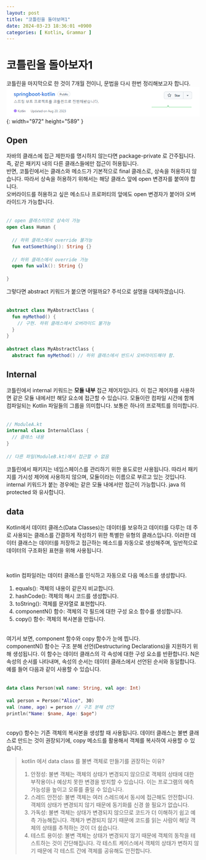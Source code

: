 ```yaml
---
layout: post
title: "코틀린을 돌아보며1"
date: 2024-03-23 18:36:01 +0900
categories: [ Kotlin, Grammar ]
---
```


# 코틀린을 돌아보자1

코틀린을 마지막으로 한 것이 7개월 전이니, 문법을 다시 한번 정리해보고자 합니다.
<br>
![Desktop View](/assets/img/2024-03-23/last-kotlin.png){: width="972" height="589" }

## Open

자바의 클래스에 접근 제한자를 명시하지 않는다면 package-private 로 간주됩니다. 즉, 같은 패키지 내의 다른 클래스들에만 접근이 허용됩니다.
<br>
반면, 코틀린에서는 클래스와 메소드가 기본적으로 final 클래스로, 상속을 허용하지 않습니다. 따라서 상속을 허용하기 위해서는 해당 클래스 앞에 open 변경자를 붙여야 합니다.
<br>
오버라이드를 허용하고 싶은 메소드나 프로퍼티의 앞에도 open 변경자가 붙어야 오버라이드가 가능합니다.

```kotlin

// open 클래스이므로 상속이 가능
open class Human {

  // 하위 클래스에서 override 불가능
  fun eatSomething(): String {}

  // 하위 클래스에서 override 가능
  open fun walk(): String {}

}

```

그렇다면 abstract 키워드가 붙으면 어떨까요? 주석으로 설명을 대체하겠습니다.

```kotlin

abstract class MyAbstractClass {
  fun myMethod() {
    // 구현. 하위 클래스에서 오버라이드 불가능
  }
}

abstract class MyAbstractClass {
  abstract fun myMethod() // 하위 클래스에서 반드시 오버라이드해야 함.


```

## Internal

코틀린에서 internal 키워드는 **모듈 내부** 접근 제어자입니다. 이 접근 제어자를 사용하면 같은 모듈 내에서만 해당 요소에 접근할 수 있습니다. 모듈이란 컴파일 시간에
함께
컴파일되는 Kotlin 파일들의 그룹을 의미합니다. 보통은 하나의 프로젝트를 의미합니다.

```kotlin

// ModuleA.kt
internal class InternalClass {
  // 클래스 내용
}

// 다른 파일(ModuleB.kt)에서 접근할 수 없음


```

코틀린에서 패키지는 네임스페이스를 관리하기 위한 용도로만 사용됩니다. 따라서 패키지를 가시성 제어에 사용하지 않으며, 모듈이라는 이름으로 부르고 있는 것입니다.
<br>
internal 키워드가 붙는 경우에는 같은 모듈 내에서만 접근이 가능합니다. java 의 protected 와 유사합니다.

## data

Kotlin에서 데이터 클래스(Data Classes)는 데이터를 보유하고 데이터를 다루는 데 주로 사용되는 클래스를 간결하게 작성하기 위한 특별한 유형의 클래스입니다. 이러한
데이터 클래스는 데이터를 저장하고 접근하는 메소드를 자동으로 생성해주며, 일반적으로 데이터의 구조화된 표현을 위해 사용됩니다.

<br>

kotlin 컴파일러는 데이터 클래스를 인식하고 자동으로 다음 메소드를 생성합니다.

1. equals(): 객체의 내용이 같은지 비교합니다.
2. hashCode(): 객체의 해시 코드를 생성합니다.
3. toString(): 객체를 문자열로 표현합니다.
4. componentN() 함수: 객체의 각 필드에 대한 구성 요소 함수를 생성합니다.
5. copy() 함수: 객체의 복사본을 만듭니다.

<br>
여기서 보면, component 함수와 copy 함수가 눈에 띕니다.
<br>
componentN() 함수는 구조 분해 선언(Destructuring Declarations)을 지원하기 위해 생성됩니다. 이 함수는 데이터 클래스의 각 속성에 대한 구성 요소를 반환합니다. N은 속성의 순서를 나타내며, 속성의 순서는 데이터 클래스에서 선언된 순서와 동일합니다.
예를 들어 다음과 같이 사용할 수 있습니다.

```kotlin

data class Person(val name: String, val age: Int)

val person = Person("Alice", 30)
val (name, age) = person // 구조 분해 선언
println("Name: $name, Age: $age")

```

<br>
copy() 함수는 기존 객체의 복사본을 생성할 때 사용됩니다. 데이터 클래스는 불변 클래스로 만드는 것이 권장되기에, copy 메소드를 활용해서 객체를 복사하여 사용할 수 있습니다.

> kotlin 에서 data class 를 불변 객체로 만들기를 권장하는 이유?
> 1. 안정성: 불변 객체는 객체의 상태가 변경되지 않으므로 객체의 상태에 대한 부작용이나 예상치 못한 변경을 방지할 수 있습니다. 이는 프로그램의 예측 가능성을 높이고 오류를 줄일 수 있습니다.
> 2. 스레드 안전성: 불변 객체는 여러 스레드에서 동시에 접근해도 안전합니다. 객체의 상태가 변경되지 않기 때문에 동기화를 신경 쓸 필요가 없습니다.
> 3. 가독성: 불변 객체는 상태가 변경되지 않으므로 코드가 더 이해하기 쉽고 예측 가능해집니다. 객체가 변경되지 않기 때문에 코드를 읽는 사람이 해당 객체의 상태를 추적하는 것이 더 쉽습니다.
> 4. 테스트 용이성: 불변 객체는 상태가 변경되지 않기 때문에 객체의 동작을 테스트하는 것이 간단해집니다. 각 테스트 케이스에서 객체의 상태가 변하지 않기 때문에 각 테스트 간에 객체를 공유해도 안전합니다.

